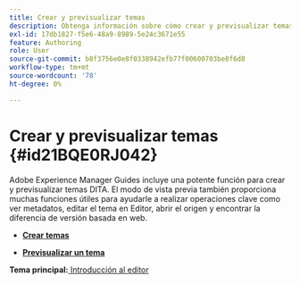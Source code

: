 ```yaml
---
title: Crear y previsualizar temas
description: Obtenga información sobre cómo crear y previsualizar temas DITA en Adobe Experience Manager Guides.
exl-id: 17db1827-f5e6-48a9-8989-5e24c3671e55
feature: Authoring
role: User
source-git-commit: b8f3756e0e8f0338942efb77f00600703be8f6d8
workflow-type: tm+mt
source-wordcount: '78'
ht-degree: 0%

---
```


# Crear y previsualizar temas {#id21BQE0RJ042}

Adobe Experience Manager Guides incluye una potente función para crear y previsualizar temas DITA. El modo de vista previa también proporciona muchas funciones útiles para ayudarle a realizar operaciones clave como ver metadatos, editar el tema en Editor, abrir el origen y encontrar la diferencia de versión basada en web.

- **[Crear temas](web-editor-create-topics.md)**

- **[Previsualizar un tema](web-editor-preview-topics.md)**


**Tema principal:**[ Introducción al editor](web-editor.md)
